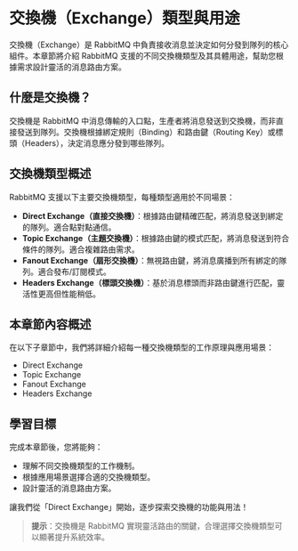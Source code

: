 # 交換機（Exchange）類型與用途

交換機（Exchange）是 RabbitMQ 中負責接收消息並決定如何分發到隊列的核心組件。本章節將介紹 RabbitMQ 支援的不同交換機類型及其具體用途，幫助您根據需求設計靈活的消息路由方案。

## 什麼是交換機？

交換機是 RabbitMQ 中消息傳輸的入口點，生產者將消息發送到交換機，而非直接發送到隊列。交換機根據綁定規則（Binding）和路由鍵（Routing Key）或標頭（Headers），決定消息應分發到哪些隊列。

## 交換機類型概述

RabbitMQ 支援以下主要交換機類型，每種類型適用於不同場景：

- **Direct Exchange（直接交換機）**：根據路由鍵精確匹配，將消息發送到綁定的隊列。適合點對點通信。
- **Topic Exchange（主題交換機）**：根據路由鍵的模式匹配，將消息發送到符合條件的隊列。適合複雜路由需求。
- **Fanout Exchange（扇形交換機）**：無視路由鍵，將消息廣播到所有綁定的隊列。適合發布/訂閱模式。
- **Headers Exchange（標頭交換機）**：基於消息標頭而非路由鍵進行匹配，靈活性更高但性能稍低。

## 本章節內容概述

在以下子章節中，我們將詳細介紹每一種交換機類型的工作原理與應用場景：
- Direct Exchange
- Topic Exchange
- Fanout Exchange
- Headers Exchange

## 學習目標

完成本章節後，您將能夠：
- 理解不同交換機類型的工作機制。
- 根據應用場景選擇合適的交換機類型。
- 設計靈活的消息路由方案。

讓我們從「Direct Exchange」開始，逐步探索交換機的功能與用法！

> **提示**：交換機是 RabbitMQ 實現靈活路由的關鍵，合理選擇交換機類型可以顯著提升系統效率。
